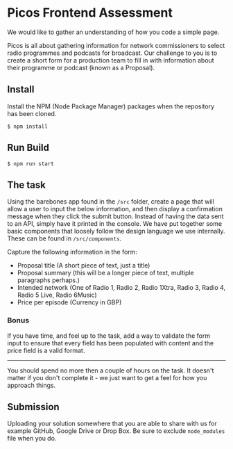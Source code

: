 # Picos Frontend Assessment

We would like to gather an understanding of how you code a simple page.

Picos is all about gathering information for network commissioners to select radio programmes and podcasts for broadcast. Our challenge to you is to create a short form for a production team to fill in with information about their programme or podcast (known as a Proposal).

## Install

Install the NPM (Node Package Manager) packages when the repository has been cloned.

```
$ npm install
```

## Run Build

```
$ npm run start
```

## The task

Using the barebones app found in the `/src` folder, create a page that will allow a user to input the below information, and then display a confirmation message when they click the submit button. Instead of having the data sent to an API, simply have it printed in the console. We have put together some basic components that loosely follow the design language we use internally. These can be found in `/src/components`.

Capture the following information in the form:

- Proposal title (A short piece of text, just a title)
- Proposal summary (this will be a longer piece of text, multiple paragraphs perhaps.)
- Intended network (One of Radio 1, Radio 2, Radio 1Xtra, Radio 3, Radio 4, Radio 5 Live, Radio 6Music)
- Price per episode (Currency in GBP)

### Bonus
If you have time, and feel up to the task, add a way to validate the form input to ensure that every field has been populated with content and the price field is a valid format.

--- 
You should spend no more then a couple of hours on the task. It doesn't matter if you don't complete it - we just want to get a feel for how you approach things.

## Submission

Uploading your solution somewhere that you are able to share with us for example GitHub, Google Drive or Drop Box. Be sure to exclude `node_modules` file when you do.
